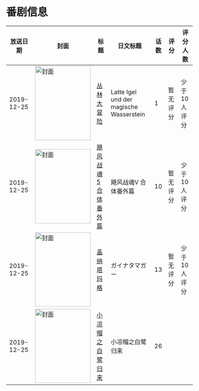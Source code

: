 # 番剧信息

|放送日期|封面|标题|日文标题|话数|评分|评分人数|
|---|---|---|---|---|---|---|
|2019-12-25|<img src="https://lain.bgm.tv/pic/cover/c/28/af/449654_hgYsd.jpg" alt="封面" style="width:150px;height:200px;object-fit:cover;">|[丛林大冒险](https://bangumi.tv/subject/449654)|Latte Igel und der magische Wasserstein|1|暂无评分|少于10人评分|
|2019-12-25|<img src="https://lain.bgm.tv/pic/cover/c/3b/4d/311887_z1a8J.jpg" alt="封面" style="width:150px;height:200px;object-fit:cover;">|[飓风战魂5 合体番外篇](https://bangumi.tv/subject/311887)|飓风战魂V 合体番外篇|10|暂无评分|少于10人评分|
|2019-12-25|<img src="https://lain.bgm.tv/pic/cover/c/11/76/288937_jAkyp.jpg" alt="封面" style="width:150px;height:200px;object-fit:cover;">|[盖纳塔玛格](https://bangumi.tv/subject/288937)|ガイナタマガー|13|暂无评分|少于10人评分|
|2019-12-25|<img src="https://lain.bgm.tv/pic/cover/c/bf/fd/307360_08R1i.jpg" alt="封面" style="width:150px;height:200px;object-fit:cover;">|[小凉帽之白鹭归来](https://bangumi.tv/subject/307360)|小凉帽之白鹭归来|26|||
